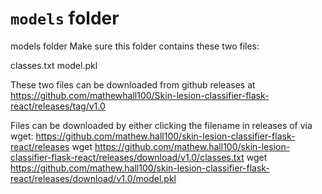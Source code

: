 # `models` folder
models folder
Make sure this folder contains these two files:

classes.txt
model.pkl

These two files can be downloaded from github releases at https://github.com/mathewhall100/Skin-lesion-classifier-flask-react/releases/tag/v1.0

Files can be downloaded by either clicking the filename in releases of via wget: 
https://github.com/mathew.hall100/skin-lesion-classifier-flask-react/releases
wget https://github.com/mathew.hall100/skin-lesion-classifier-flask-react/releases/download/v1.0/classes.txt
wget https://github.com/mathew.hall100/skin-lesion-classifier-flask-react/releases/download/v1.0/model.pkl

